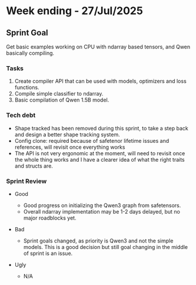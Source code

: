 # Week ending - 27/Jul/2025

## Sprint Goal

Get basic examples working on CPU with ndarray based tensors, and Qwen basically compiling.

### Tasks

1. Create compiler API that can be used with models, optimizers and loss functions.
2. Compile simple classifier to ndarray.
3. Basic compilation of Qwen 1.5B model.

### Tech debt

- Shape tracked has been removed during this sprint, to take a step back and design a better shape tracking system.
- Config clone: required because of safetenor lifetime issues and references, will revisit once everything works
- The API is not very ergonomic at the moment, will need to revisit once the whole thing works and I have a clearer idea of what the right traits and structs are.

### Sprint Review

- Good

  - Good progress on initializing the Qwen3 graph from safetensors.
  - Overall ndarray implementation may be 1-2 days delayed, but no major roadblocks yet.

- Bad

  - Sprint goals changed, as priority is Qwen3 and not the simple models. This is a good decision but still goal changing in the middle of sprint is an issue.

- Ugly
  - N/A
